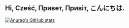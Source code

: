 ## Hi, Cześć, Привет, Привіт, こんにちは.
[![Anurag's GitHub stats](https://github-readme-stats.vercel.app/api?username=opwip&theme=cobalt)](https://github.com/anuraghazra/github-readme-stats)
<!--
**opwip/opwip** is a ✨ _special_ ✨ repository because its `README.md` (this file) appears on your GitHub profile.

Here are some ideas to get you started:

- 🔭 I’m currently working on ...
- 🌱 I’m currently learning ...
- 👯 I’m looking to collaborate on ...
- 🤔 I’m looking for help with ...
- 💬 Ask me about ...
- 📫 How to reach me: ...
- 😄 Pronouns: ...
- ⚡ Fun fact: ...
-->
